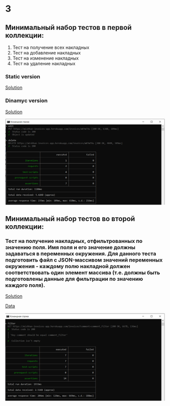 # 3



## Минимальный набор тестов в первой коллекции:

1. Тест на получение всех накладных
2. Тест на добавление накладных
3. Тест на изменение накладных
4. Тест на удаление накладных

### Static version

[Solution](./CRUD_old.postman_collection.json)

### Dinamyc version

[Solution](./CRUD.postman_collection.json)

![Result](./crud_run.png)

## Минимальный набор тестов во второй коллекции:

### Тест на получение накладных, отфильтрованных по значению поля. Имя поля и его значение должны задаваться в переменных окружения. Для данного теста подготовить файл с JSON-массивом значений переменных окружения - каждому полю накладной должен соответствовать один элемент массива (т.е. должны быть подготовлены данные для фильтрации по значению каждого поля).

[Solution](./CollectionFilter.postman_collection.json)

[Data](./test_data.json)

![Result](./filter_run.png)
